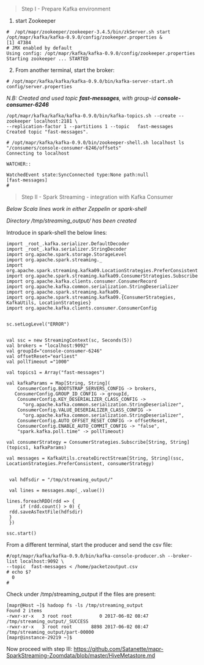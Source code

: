 


>Step I - Prepare Kafka environment


1) start Zookeeper

```
#  /opt/mapr/zookeeper/zookeeper-3.4.5/bin/zkServer.sh start /opt/mapr/kafka/kafka-0.9.0/config/zookeeper.properties &
[1] 47384
# JMX enabled by default
Using config: /opt/mapr/kafka/kafka-0.9.0/config/zookeeper.properties
Starting zookeeper ... STARTED
```
2) From another terminal, start the broker:

```
# /opt/mapr/kafka/kafka/kafka-0.9.0/bin/kafka-server-start.sh config/server.properties
```

<i> N.B: Created and used topic  <b>fast-messages</b>, with group-id <b>console-consumer-6246 </b> </i>
```
/opt/mapr/kafka/kafka/kafka-0.9.0/bin/kafka-topics.sh --create --zookeeper localhost:2181 \
--replication-factor 1 --partitions 1 --topic   fast-messages
Created topic "fast-messages".

```
```
# /opt/mapr/kafka/kafka-0.9.0/bin/zookeeper-shell.sh localhost ls "/consumers/console-consumer-6246/offsets"
Connecting to localhost

WATCHER::

WatchedEvent state:SyncConnected type:None path:null
[fast-messages]
#
```




>Step II - Spark Streaming - integration with Kafka Consumer

<i>Below Scala lines work in either Zeppelin or spark-shell </i>

<i> Directory /tmp/streaming_output/ has been created </i>

Introduce in spark-shell the below lines:

```
import _root_.kafka.serializer.DefaultDecoder
import _root_.kafka.serializer.StringDecoder
import org.apache.spark.storage.StorageLevel
import org.apache.spark.streaming._
import org.apache.spark.streaming.kafka09.LocationStrategies.PreferConsistent
import org.apache.spark.streaming.kafka09.ConsumerStrategies.Subscribe
import org.apache.kafka.clients.consumer.ConsumerRecord
import org.apache.kafka.common.serialization.StringDeserializer
import org.apache.spark.streaming.kafka09._
import org.apache.spark.streaming.kafka09.{ConsumerStrategies, KafkaUtils, LocationStrategies}
import org.apache.kafka.clients.consumer.ConsumerConfig


sc.setLogLevel("ERROR")


val ssc = new StreamingContext(sc, Seconds(5))
val brokers = "localhost:9092"
val groupId="console-consumer-6246"
val offsetReset="earliest"
val pollTimeout ="1000"

val topics1 = Array("fast-messages")

val kafkaParams = Map[String, String](
    ConsumerConfig.BOOTSTRAP_SERVERS_CONFIG -> brokers,
   ConsumerConfig.GROUP_ID_CONFIG -> groupId,
    ConsumerConfig.KEY_DESERIALIZER_CLASS_CONFIG ->
      "org.apache.kafka.common.serialization.StringDeserializer",
    ConsumerConfig.VALUE_DESERIALIZER_CLASS_CONFIG ->
      "org.apache.kafka.common.serialization.StringDeserializer",
    ConsumerConfig.AUTO_OFFSET_RESET_CONFIG -> offsetReset,
    ConsumerConfig.ENABLE_AUTO_COMMIT_CONFIG -> "false",
    "spark.kafka.poll.time" -> pollTimeout)

val consumerStrategy = ConsumerStrategies.Subscribe[String, String](topics1, kafkaParams)

val messages = KafkaUtils.createDirectStream[String, String](ssc, LocationStrategies.PreferConsistent, consumerStrategy)

 
 val hdfsdir = "/tmp/streaming_output/"    

 val lines = messages.map(_.value())

lines.foreachRDD(rdd => {
     if (rdd.count() > 0) {
 rdd.saveAsTextFile(hdfsdir)
 }
 })

ssc.start()
```

From a different terminal, start the producer and send the csv file:

```
#/opt/mapr/kafka/kafka-0.9.0/bin/kafka-console-producer.sh --broker-list localhost:9092 \
--topic  fast-messages < /home/packetzoutput.csv
# echo $?
  0
#
```

Check under /tmp/streaming_output if the files are present:

```
[mapr@Host ~]$ hadoop fs -ls /tmp/streaming_output
Found 2 items
-rwxr-xr-x   3 root root          0 2017-06-02 08:47 /tmp/streaming_output/_SUCCESS
-rwxr-xr-x   3 root root       8898 2017-06-02 08:47 /tmp/streaming_output/part-00000
[mapr@instance-29219 ~]$
```

Now proceed with step III: https://github.com/Satanette/mapr-SparkStreaming-Zoomdata/blob/master/HiveMetastore.md
